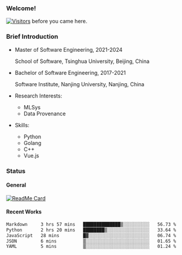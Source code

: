 ### Welcome!

[![Visitors](https://visitor-badge.laobi.icu/badge?page_id=HermitSun.HermitSun)]() before you came here.

### Brief Introduction

- Master of Software Engineering, 2021-2024
  
  School of Software, Tsinghua University, Beijing, China

- Bachelor of Software Engineering, 2017-2021
  
  Software Institute, Nanjing University, Nanjing, China

- Research Interests:
  - MLSys
  - Data Provenance

- Skills:
  - Python
  - Golang
  - C++
  - Vue.js

### Status

#### General

[![ReadMe Card](https://github-readme-stats.hermitsun.vercel.app/api?username=HermitSun&count_private=true&show_icons=true)]()

#### Recent Works

<!--START_SECTION:waka-->

```txt
Markdown     3 hrs 57 mins   ██████████████▒░░░░░░░░░░   56.73 %
Python       2 hrs 20 mins   ████████▒░░░░░░░░░░░░░░░░   33.64 %
JavaScript   28 mins         █▓░░░░░░░░░░░░░░░░░░░░░░░   06.74 %
JSON         6 mins          ▒░░░░░░░░░░░░░░░░░░░░░░░░   01.65 %
YAML         5 mins          ▒░░░░░░░░░░░░░░░░░░░░░░░░   01.24 %
```

<!--END_SECTION:waka-->
